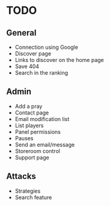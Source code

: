# TODO
## General
* Connection using Google
* Discover page
* Links to discover on the home page
* Save 404
* Search in the ranking

## Admin
* Add a pray
* Contact page
* Email modification list
* List players
* Panel permissions
* Pauses
* Send an email/message
* Storeroom control
* Support page

## Attacks
* Strategies
* Search feature
